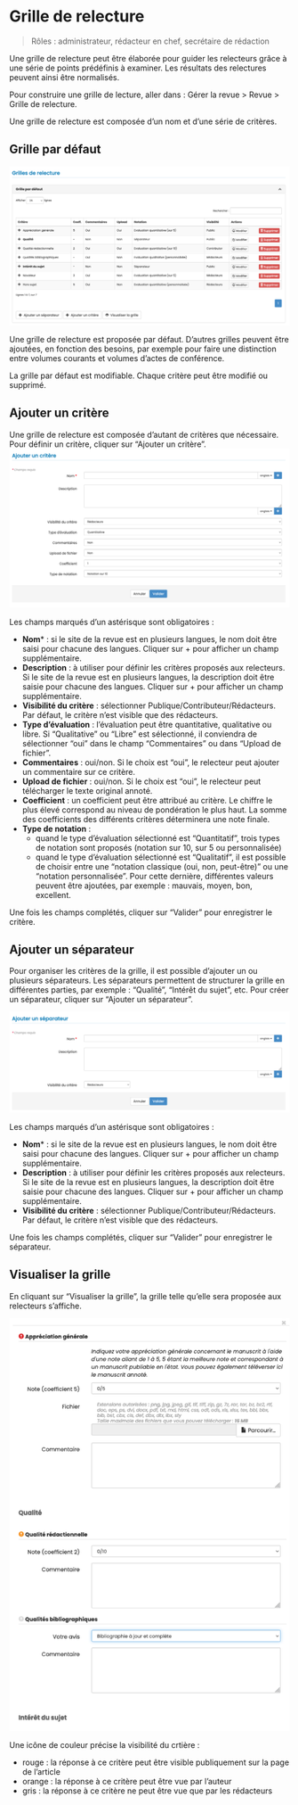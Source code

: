 # Grille de relecture

> Rôles : administrateur, rédacteur en chef, secrétaire de rédaction

Une grille de relecture peut être élaborée pour guider les relecteurs grâce à une série de points prédéfinis à examiner. Les résultats des relectures peuvent ainsi être normalisés.

Pour construire une grille de lecture, aller dans : Gérer la revue > Revue > Grille de relecture.

Une grille de relecture est composée d’un nom et d’une série de critères.

## Grille par défaut
![Alt text](img/grids-1.png "Grille par défaut")

Une grille de relecture est proposée par défaut. D’autres grilles peuvent être ajoutées, en fonction des besoins, par exemple pour faire une distinction entre volumes courants et volumes d’actes de conférence.

La grille par défaut est modifiable. Chaque critère peut être modifié ou supprimé.

## Ajouter un critère
Une grille de relecture est composée d’autant de critères que nécessaire. Pour définir un critère, cliquer sur “Ajouter un critère”.
![Alt text](img/grids-2.png "Ajouter un critère")

Les champs marqués d’un astérisque sont obligatoires :
- **Nom*** : si le site de la revue est en plusieurs langues, le nom doit être saisi pour chacune des langues. Cliquer 
sur + pour afficher un champ supplémentaire.
- **Description** : à utiliser pour définir les critères proposés aux relecteurs. Si le site de la revue est en 
  plusieurs langues, la description doit être saisie pour chacune des langues. Cliquer sur + pour afficher un champ supplémentaire.
- **Visibilité du critère** : sélectionner Publique/Contributeur/Rédacteurs. Par défaut, le critère n’est visible que 
  des rédacteurs.
- **Type d’évaluation** : l’évaluation peut être quantitative, qualitative ou libre. Si “Qualitative” ou “Libre” est 
  sélectionné, il conviendra de sélectionner “oui” dans le champ “Commentaires” ou dans “Upload de fichier”.
- **Commentaires** : oui/non. Si le choix est “oui”, le relecteur peut ajouter un commentaire sur ce critère.
- **Upload de fichier** : oui/non. Si le choix est “oui”, le relecteur peut télécharger le texte original annoté.
- **Coefficient** : un coefficient peut être attribué au critère. Le chiffre le plus élevé correspond au niveau de 
  pondération le plus haut. La somme des coefficients des différents critères déterminera une note finale.
- **Type de notation** :
  - quand le type d’évaluation sélectionné est “Quantitatif”, trois types de notation sont proposés (notation sur 10, 
  sur 5 ou personnalisée)
  - quand le type d’évaluation sélectionné est “Qualitatif”, il est possible de choisir entre une “notation classique 
    (oui, non, peut-être)” ou une “notation personnalisée”. Pour cette dernière, différentes valeurs peuvent être ajoutées, par exemple : mauvais, moyen, bon, excellent.

Une fois les champs complétés, cliquer sur “Valider” pour enregistrer le critère.

## Ajouter un séparateur
Pour organiser les critères de la grille, il est possible d’ajouter un ou plusieurs séparateurs. Les séparateurs permettent de structurer la grille en différentes parties, par exemple : “Qualité”, “Intérêt du sujet”, etc. Pour créer un séparateur, cliquer sur “Ajouter un séparateur”.

![Alt text](img/grids-3.png "Ajouter un séparateur")

Les champs marqués d’un astérisque sont obligatoires :
- **Nom*** : si le site de la revue est en plusieurs langues, le nom doit être saisi pour chacune des langues. Cliquer 
sur + pour afficher un champ supplémentaire.
- **Description** : à utiliser pour définir les critères proposés aux relecteurs. Si le site de la revue est en 
  plusieurs langues, la description doit être saisie pour chacune des langues. Cliquer sur + pour afficher un champ supplémentaire.
- **Visibilité du critère** : sélectionner Publique/Contributeur/Rédacteurs. Par défaut, le critère n’est visible que 
  des rédacteurs.

Une fois les champs complétés, cliquer sur “Valider” pour enregistrer le séparateur.

## Visualiser la grille
En cliquant sur “Visualiser la grille”, la grille telle qu’elle sera proposée aux relecteurs s’affiche.

![Alt text](img/grids-4.png "Visualiser la grille")

Une icône de couleur précise la visibilité du crtière :
- rouge : la réponse à ce critère peut être visible publiquement sur la page de l’article
- orange : la réponse à ce critère peut être vue par l’auteur
- gris : la réponse à ce critère ne peut être vue que par les rédacteurs
